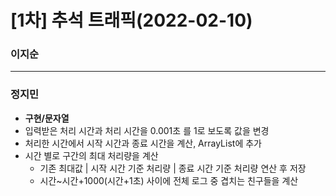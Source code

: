 # [1차] 추석 트래픽(2022-02-10)
### 이지순


---
### 정지민
* **구현/문자열**
* 입력받은 처리 시간과 처리 시간을 0.001초 를 1로 보도록 값을 변경
* 처리한 시간에서 시작 시간과 종료 시간을 계산, ArrayList에 추가
* 시간 별로 구간의 최대 처리량을 계산
  * 기존 최대값 | 시작 시간 기준 처리량 | 종료 시간 기준 처리량 연산 후 저장
  * 시간~시간+1000(시간+1초) 사이에 전체 로그 중 겹치는 친구들을 계산